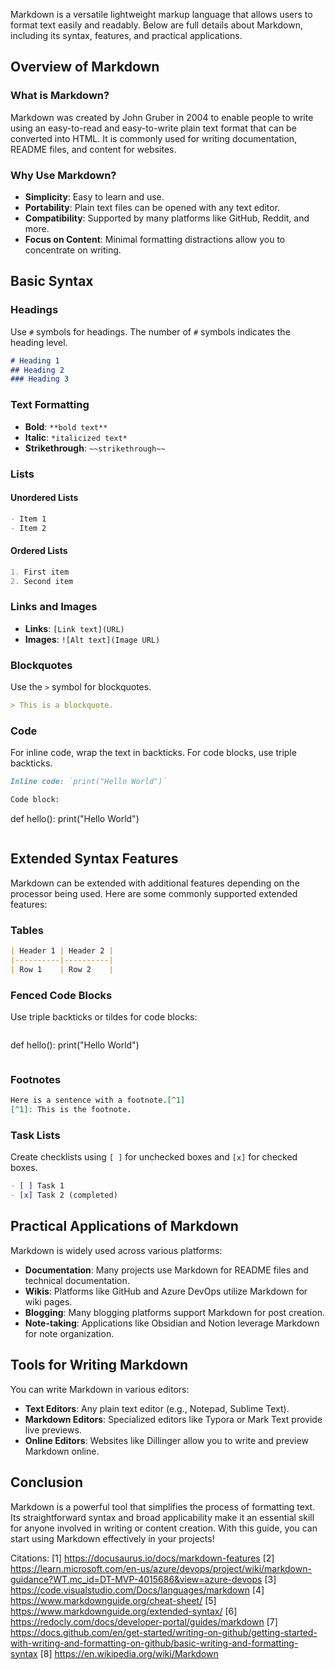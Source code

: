 Markdown is a versatile lightweight markup language that allows users to format text easily and readably. Below are full details about Markdown, including its syntax, features, and practical applications.

## Overview of Markdown

### What is Markdown?

Markdown was created by John Gruber in 2004 to enable people to write using an easy-to-read and easy-to-write plain text format that can be converted into HTML. It is commonly used for writing documentation, README files, and content for websites.

### Why Use Markdown?

- **Simplicity**: Easy to learn and use.
- **Portability**: Plain text files can be opened with any text editor.
- **Compatibility**: Supported by many platforms like GitHub, Reddit, and more.
- **Focus on Content**: Minimal formatting distractions allow you to concentrate on writing.

## Basic Syntax

### Headings

Use `#` symbols for headings. The number of `#` symbols indicates the heading level.

```markdown
# Heading 1
## Heading 2
### Heading 3
```

### Text Formatting

- **Bold**: `**bold text**`
- **Italic**: `*italicized text*`
- **Strikethrough**: `~~strikethrough~~`

### Lists

#### Unordered Lists

```markdown
- Item 1
- Item 2
```

#### Ordered Lists

```markdown
1. First item
2. Second item
```

### Links and Images

- **Links**: `[Link text](URL)`
- **Images**: `![Alt text](Image URL)`

### Blockquotes

Use the `>` symbol for blockquotes.

```markdown
> This is a blockquote.
```

### Code

For inline code, wrap the text in backticks. For code blocks, use triple backticks.

```markdown
Inline code: `print("Hello World")`

Code block:
```
def hello():
    print("Hello World")
```
```

## Extended Syntax Features

Markdown can be extended with additional features depending on the processor being used. Here are some commonly supported extended features:

### Tables

```markdown
| Header 1 | Header 2 |
|----------|----------|
| Row 1    | Row 2    |
```

### Fenced Code Blocks

Use triple backticks or tildes for code blocks:

```markdown
```
def hello():
    print("Hello World")
```
```

### Footnotes

```markdown
Here is a sentence with a footnote.[^1]
[^1]: This is the footnote.
```

### Task Lists

Create checklists using `[ ]` for unchecked boxes and `[x]` for checked boxes.

```markdown
- [ ] Task 1
- [x] Task 2 (completed)
```

## Practical Applications of Markdown

Markdown is widely used across various platforms:

- **Documentation**: Many projects use Markdown for README files and technical documentation.
- **Wikis**: Platforms like GitHub and Azure DevOps utilize Markdown for wiki pages.
- **Blogging**: Many blogging platforms support Markdown for post creation.
- **Note-taking**: Applications like Obsidian and Notion leverage Markdown for note organization.

## Tools for Writing Markdown

You can write Markdown in various editors:

- **Text Editors**: Any plain text editor (e.g., Notepad, Sublime Text).
- **Markdown Editors**: Specialized editors like Typora or Mark Text provide live previews.
- **Online Editors**: Websites like Dillinger allow you to write and preview Markdown online.

## Conclusion

Markdown is a powerful tool that simplifies the process of formatting text. Its straightforward syntax and broad applicability make it an essential skill for anyone involved in writing or content creation. With this guide, you can start using Markdown effectively in your projects!

Citations:
[1] https://docusaurus.io/docs/markdown-features
[2] https://learn.microsoft.com/en-us/azure/devops/project/wiki/markdown-guidance?WT.mc_id=DT-MVP-4015686&view=azure-devops
[3] https://code.visualstudio.com/Docs/languages/markdown
[4] https://www.markdownguide.org/cheat-sheet/
[5] https://www.markdownguide.org/extended-syntax/
[6] https://redocly.com/docs/developer-portal/guides/markdown
[7] https://docs.github.com/en/get-started/writing-on-github/getting-started-with-writing-and-formatting-on-github/basic-writing-and-formatting-syntax
[8] https://en.wikipedia.org/wiki/Markdown
